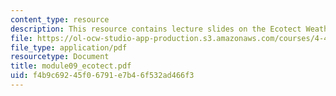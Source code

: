 ```yaml
---
content_type: resource
description: This resource contains lecture slides on the Ecotect Weather Tool.
file: https://ol-ocw-studio-app-production.s3.amazonaws.com/courses/4-493-natural-light-in-design-january-iap-2006/f4b9c69245f06791e7b46f532ad466f3_module09_ecotect.pdf
file_type: application/pdf
resourcetype: Document
title: module09_ecotect.pdf
uid: f4b9c692-45f0-6791-e7b4-6f532ad466f3
---
```

